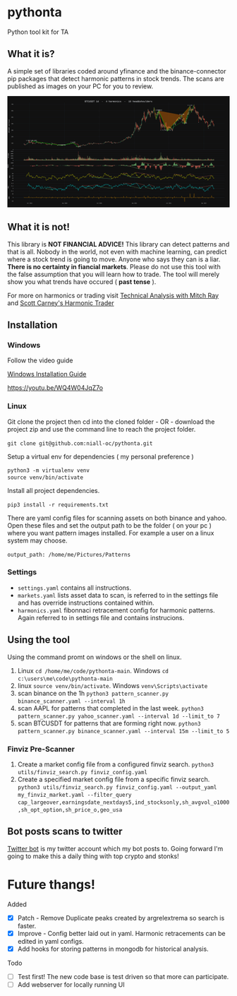 # pythonta
Python tool kit for TA

## What it is?
A simple set of libraries coded around yfinance and the binance-connector pip packages that detect harmonic patterns in stock trends.  The scans are published as images on your PC for you to review.

![This is an image](./images/BTCUSDT_1d.png)

## What it is not!
This library is **NOT FINANCIAL ADVICE!** This library can detect patterns and that is all.  Nobody in the world, not even with machine learning, can predict where a stock trend is going to move.  Anyone who says they can is a liar.  **There is no certainty in fiancial markets**.  Please do not use this tool with the false assumption that you will learn how to trade.  The tool will merely show you what trends have occured ( **past tense** ).

For more on harmonics or trading visit [Technical Analysis with Mitch Ray](http://mitchrayta.com) and [Scott Carney's Harmonic Trader](http://www.harmonictrader.com)


## Installation

### Windows
Follow the video guide

[Windows Installation Guide](https://www.youtube.com/embed/WQ4W04JqZ7o)

https://youtu.be/WQ4W04JqZ7o

### Linux
Git clone the project then cd into the cloned folder - OR - download the project zip and use the command line to reach the project folder.

```git clone git@github.com:niall-oc/pythonta.git```

Setup a virtual env for dependencies ( my personal preference )

```
python3 -m virtualenv venv
source venv/bin/activate
```

Install all project dependencies.

```pip3 install -r requirements.txt```

There are yaml config files for scanning assets on both binance and yahoo.  Open these files and set the output path to be the folder ( on your pc ) where you want pattern images installed. For example a user on a linux system may choose.

```output_path: /home/me/Pictures/Patterns```

### Settings
* ```settings.yaml``` contains all instructions.
* ```markets.yaml``` lists asset data to scan, is referred to in the settings file and has override instructions contained within.
* ```harmonics.yaml``` fibonnaci retracement config for harmonic patterns. Again referred to in settings file and contains instrucions.

## Using the tool

Using the command promt on windows or the shell on linux.

1. Linux ```cd /home/me/code/pythonta-main```. Windows ```cd c:\users\me\code\pythonta-main```
2. linux ```source venv/bin/activate```. Windows ```venv\Scripts\activate```
3. scan binance on the 1h ```python3 pattern_scanner.py binance_scanner.yaml --interval 1h```
4. scan AAPL for patterns that completed in the last week. ```python3 pattern_scanner.py yahoo_scanner.yaml --interval 1d --limit_to 7```
5. scan BTCUSDT for patterns that are forming right now. ```python3 pattern_scanner.py binance_scanner.yaml --interval 15m --limit_to 5```

### Finviz Pre-Scanner
1. Create a market config file from a configured finviz search. ```python3 utils/finviz_search.py finviz_config.yaml```
2. Create a specified market config file from a specific finviz search. ```python3 utils/finviz_search.py finviz_config.yaml --output_yaml my_finviz_market.yaml --filter_query cap_largeover,earningsdate_nextdays5,ind_stocksonly,sh_avgvol_o1000,sh_opt_option,sh_price_o,geo_usa```

## Bot posts scans to twitter
[Twitter bot](http://twitter.com/ZechsMarquie) is my twitter account which my bot posts to. Going forward I'm going to make this a daily thing with top crypto and stonks!

# Future thangs!
Added
- [x] Patch - Remove Duplicate peaks created by argrelextrema so search is faster.
- [x] Improve - Config better laid out in yaml.  Harmonic retracements can be edited in yaml configs.
- [x] Add hooks for storing patterns in mongodb for historical analysis.

Todo
- [ ] Test first!  The new code base is test driven so that more can participate.
- [ ] Add webserver for locally running UI
